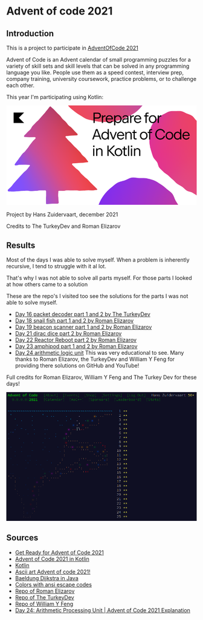 # Advent of code 2021

## Introduction
This is a project to participate in [AdventOfCode 2021](https://adventofcode.com/2021)

Advent of Code is an Advent calendar of small programming puzzles for a variety of skill sets and skill levels that can be solved in any programming language you like. People use them as a speed contest, interview prep, company training, university coursework, practice problems, or to challenge each other.

This year I'm participating using Kotlin:

![prepare](src/main/resources/img.png)

Project by Hans Zuidervaart, december 2021

Credits to The TurkeyDev and Roman Elizarov

## Results
Most of the days I was able to solve myself. When a problem is inherently recursive, I tend to struggle with it al lot.

That's why I was not able to solve all parts myself. For those parts I looked at how others came to a solution

These are the repo's I visited too see the solutions for the parts I was not able to solve myself.
- [Day 16 packet decoder part 1 and 2 by The TurkeyDev](https://github.com/TheTurkeyDev/Advent-of-Code-2021/blob/main/src/dev/theturkey/aoc2021/Day16.java)
- [Day 18 snail fish part 1 and 2 by Roman Elizarov](https://github.com/elizarov/AdventOfCode2021/blob/main/src/Day18.kt)
- [Day 19 beacon scanner part 1 and 2 by Roman Elizarov](https://github.com/elizarov/AdventOfCode2021/blob/main/src/Day19_fast.kt)
- [Day 21 dirac dice part 2 by Roman Elizarov](https://github.com/elizarov/AdventOfCode2021/blob/main/src/Day21_2.kt)
- [Day 22 Reactor Reboot part 2 by Roman Elizarov](https://github.com/elizarov/AdventOfCode2021/blob/main/src/Day22_2.kt)
- [Day 23 amphipod part 1 and 2 by Roman Elizarov](https://github.com/elizarov/AdventOfCode2021/blob/main/src/Day23_2.kt)
- [Day 24 arithmetic logic unit](https://github.com/womogenes/AoC-2021-Solutions/tree/main/day_24)
This was very educational to see. Many thanks to Roman Elizarov, the TurkeyDev and William Y Feng for providing there solutions on GitHub and YouTube!

Full credits for Roman Elizarov,  William Y Feng and The Turkey Dev for these days!

![End result](endresult.png)

## Sources
- [Get Ready for Advent of Code 2021](https://www.youtube.com/watch?v=6-XSehwRgSY)
- [Advent of Code 2021 in Kotlin](https://blog.jetbrains.com/kotlin/2021/11/advent-of-code-2021-in-kotlin/)
- [Kotlin](https://kotlinlang.org/)
- [Ascii art Advent of code 2021!](http://patorjk.com/software/taag/#p=display&f=Cursive&t=Advent%20of%20code%202021!)
- [Baeldung Dijkstra in Java](https://www.baeldung.com/java-dijkstra)
- [Colors with ansi escape codes](https://www.lihaoyi.com/post/BuildyourownCommandLinewithANSIescapecodes.html)
- [Repo of Roman Elizarov](https://github.com/elizarov/AdventOfCode2021)
- [Repo of The TurkeyDev](https://github.com/TheTurkeyDev/Advent-of-Code-2021)
- [Repo of William Y Feng](https://github.com/womogenes/AoC-2021-Solutions)
- [Day 24: Arithmetic Processing Unit | Advent of Code 2021 Explanation](https://www.youtube.com/watch?v=Eswmo7Y7C4U)
